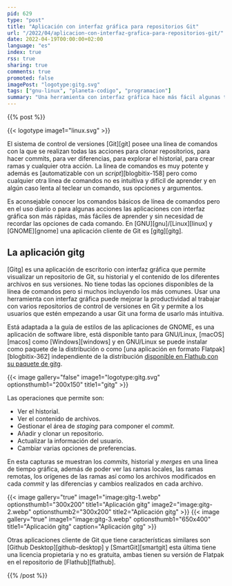 ```yaml
---
pid: 629
type: "post"
title: "Aplicación con interfaz gráfica para repositorios Git"
url: "/2022/04/aplicacion-con-interfaz-grafica-para-repositorios-git/"
date: 2022-04-19T00:00:00+02:00
language: "es"
index: true
rss: true
sharing: true
comments: true
promoted: false
imagePost: "logotype:gitg.svg"
tags: ["gnu-linux", "planeta-codigo", "programacion"]
summary: "Una herramienta con interfaz gráfica hace más fácil algunas tareas que usar la línea de comandos directamente. Este también es el caso al trabajar con repositorios de código fuente con la herramienta de control de versiones Git. Usar la linea de comandos tiene sus propias ventajas como permitir automatizar tareas con _scripts_ o realizar operaciones sin tener que usar la interfaz gráfica. La interfaz gráfica y la linea de comandos no son excluyentes, se pueden usar según convenga en cada ocasión. Al trabajar con múltiples repositorios de Git, para realizar operaciones comunes como _commits_, analizar el historial y ver las diferencias en un archivo entre dos versiones una herramienta gráfica también facilita la tarea."
---
```


{{% post %}}

{{< logotype image1="linux.svg" >}}

El sistema de control de versiones [Git][git] posee una línea de comandos con la que se realizan todas las acciones para clonar repositorios, para hacer commits, para ver diferencias, para explorar el historial, para crear ramas y cualquier otra acción. La línea de comandos es muy potente y además es [automatizable con un _script_][blogbitix-158] pero como cualquier otra línea de comandos no es intuitiva y difícil de aprender y en algún caso lenta al teclear un comando, sus opciones y argumentos.

Es aconsejable conocer los comandos básicos de línea de comandos pero en el uso diario o para algunas acciones las aplicaciones con interfaz gráfica son más rápidas, más fáciles de aprender y sin necesidad de recordar las opciones de cada comando. En [GNU][gnu]/[Linux][linux] y [GNOME][gnome] una aplicación cliente de Git es [gitg][gitg].

## La aplicación gitg

[Gitg] es una aplicación de escritorio con interfaz gráfica que permite visualizar un repositorio de Git, su historial y el contenido de los diferentes archivos en sus versiones. No tiene todas las opciones disponibles de la línea de comandos pero si muchos incluyendo los más comunes. Usar una herramienta con interfaz gráfica puede mejorar la productividad al trabajar con varios repositorios de control de versiones en Git y permite a los usuarios que estén empezando a usar Git una forma de usarlo más intuitiva.

Está adaptada a la guía de estilos de las aplicaciones de GNOME, es una aplicación de software libre, está disponible tanto para GNU/Linux, [macOS][macos] como [Windows][windows] y en GNU/Linux se puede instalar como paquete de la distribución o como [una aplicación en formato Flatpak][blogbitix-362] independiente de la distribución [disponible en Flathub con su paquete de gitg](https://flathub.org/apps/details/org.gnome.gitg).

{{< image
    gallery="false"
    image1="logotype:gitg.svg" optionsthumb1="200x150" title1="gitg" >}}

Las operaciones que permite son:

* Ver el historial.
* Ver el contenido de archivos.
* Gestionar el área de _staging_ para componer el _commit_.
* Añadir y clonar un repositorio.
* Actualizar la información del usuario.
* Cambiar varias opciones de preferencias.

En esta capturas se muestran los _commits_, historial y _merges_ en una linea de tiempo gráfica, además de poder ver las ramas locales, las ramas remotas, los orígenes de las ramas así como los archivos modificados en cada _commit_ y las diferencias y cambios realizados en cada archivo.

{{< image
    gallery="true"
    image1="image:gitg-1.webp" optionsthumb1="300x200" title1="Aplicación gitg"
    image2="image:gitg-2.webp" optionsthumb2="300x200" title2="Aplicación gitg" >}}
{{< image
    gallery="true"
    image1="image:gitg-3.webp" optionsthumb1="650x400" title1="Aplicación gitg"
    caption="Aplicación gitg" >}}

Otras aplicaciones cliente de Git que tiene características similares son [Github Desktop][github-desktop] y [SmartGit][smartgit] esta última tiene una licencia propietaria y no es gratuita, ambas tienen su versión de Flatpak en el repositorio de [Flathub][flathub].

{{% /post %}}
